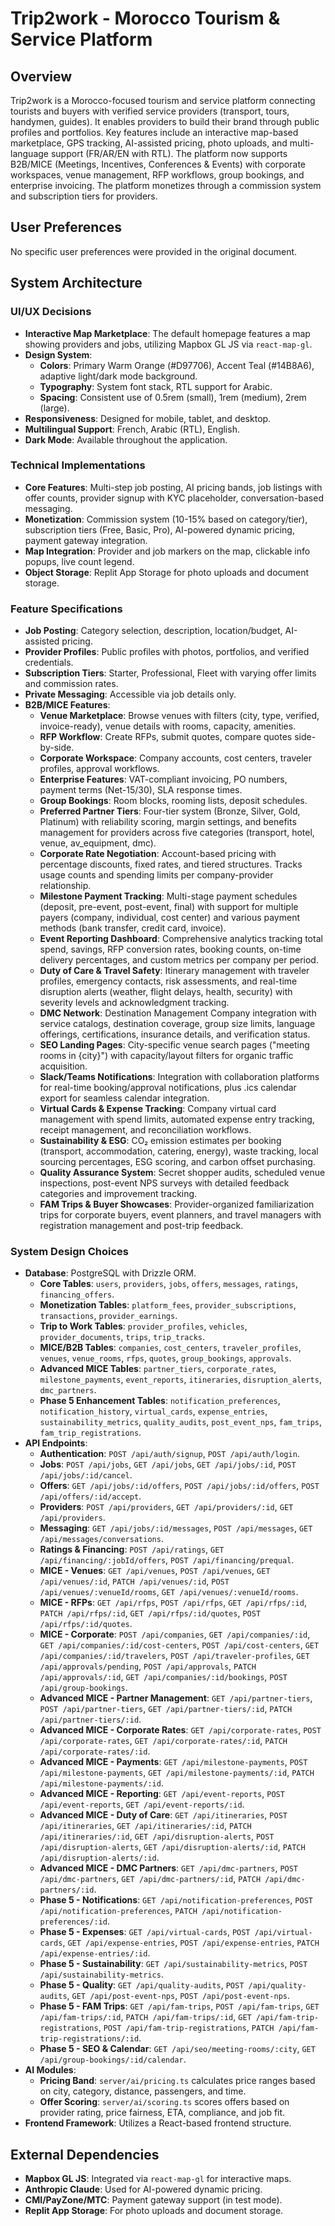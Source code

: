 # Trip2work - Morocco Tourism & Service Platform

## Overview
Trip2work is a Morocco-focused tourism and service platform connecting tourists and buyers with verified service providers (transport, tours, handymen, guides). It enables providers to build their brand through public profiles and portfolios. Key features include an interactive map-based marketplace, GPS tracking, AI-assisted pricing, photo uploads, and multi-language support (FR/AR/EN with RTL). The platform now supports B2B/MICE (Meetings, Incentives, Conferences & Events) with corporate workspaces, venue management, RFP workflows, group bookings, and enterprise invoicing. The platform monetizes through a commission system and subscription tiers for providers.

## User Preferences
No specific user preferences were provided in the original document.

## System Architecture

### UI/UX Decisions
- **Interactive Map Marketplace**: The default homepage features a map showing providers and jobs, utilizing Mapbox GL JS via `react-map-gl`.
- **Design System**:
    - **Colors**: Primary Warm Orange (#D97706), Accent Teal (#14B8A6), adaptive light/dark mode background.
    - **Typography**: System font stack, RTL support for Arabic.
    - **Spacing**: Consistent use of 0.5rem (small), 1rem (medium), 2rem (large).
- **Responsiveness**: Designed for mobile, tablet, and desktop.
- **Multilingual Support**: French, Arabic (RTL), English.
- **Dark Mode**: Available throughout the application.

### Technical Implementations
- **Core Features**: Multi-step job posting, AI pricing bands, job listings with offer counts, provider signup with KYC placeholder, conversation-based messaging.
- **Monetization**: Commission system (10-15% based on category/tier), subscription tiers (Free, Basic, Pro), AI-powered dynamic pricing, payment gateway integration.
- **Map Integration**: Provider and job markers on the map, clickable info popups, live count legend.
- **Object Storage**: Replit App Storage for photo uploads and document storage.

### Feature Specifications
- **Job Posting**: Category selection, description, location/budget, AI-assisted pricing.
- **Provider Profiles**: Public profiles with photos, portfolios, and verified credentials.
- **Subscription Tiers**: Starter, Professional, Fleet with varying offer limits and commission rates.
- **Private Messaging**: Accessible via job details only.
- **B2B/MICE Features**:
  - **Venue Marketplace**: Browse venues with filters (city, type, verified, invoice-ready), venue details with rooms, capacity, amenities.
  - **RFP Workflow**: Create RFPs, submit quotes, compare quotes side-by-side.
  - **Corporate Workspace**: Company accounts, cost centers, traveler profiles, approval workflows.
  - **Enterprise Features**: VAT-compliant invoicing, PO numbers, payment terms (Net-15/30), SLA response times.
  - **Group Bookings**: Room blocks, rooming lists, deposit schedules.
  - **Preferred Partner Tiers**: Four-tier system (Bronze, Silver, Gold, Platinum) with reliability scoring, margin settings, and benefits management for providers across five categories (transport, hotel, venue, av_equipment, dmc).
  - **Corporate Rate Negotiation**: Account-based pricing with percentage discounts, fixed rates, and tiered structures. Tracks usage counts and spending limits per company-provider relationship.
  - **Milestone Payment Tracking**: Multi-stage payment schedules (deposit, pre-event, post-event, final) with support for multiple payers (company, individual, cost center) and various payment methods (bank transfer, credit card, invoice).
  - **Event Reporting Dashboard**: Comprehensive analytics tracking total spend, savings, RFP conversion rates, booking counts, on-time delivery percentages, and custom metrics per company per period.
  - **Duty of Care & Travel Safety**: Itinerary management with traveler profiles, emergency contacts, risk assessments, and real-time disruption alerts (weather, flight delays, health, security) with severity levels and acknowledgment tracking.
  - **DMC Network**: Destination Management Company integration with service catalogs, destination coverage, group size limits, language offerings, certifications, insurance details, and verification status.
  - **SEO Landing Pages**: City-specific venue search pages ("meeting rooms in {city}") with capacity/layout filters for organic traffic acquisition.
  - **Slack/Teams Notifications**: Integration with collaboration platforms for real-time booking/approval notifications, plus .ics calendar export for seamless calendar integration.
  - **Virtual Cards & Expense Tracking**: Company virtual card management with spend limits, automated expense entry tracking, receipt management, and reconciliation workflows.
  - **Sustainability & ESG**: CO₂ emission estimates per booking (transport, accommodation, catering, energy), waste tracking, local sourcing percentages, ESG scoring, and carbon offset purchasing.
  - **Quality Assurance System**: Secret shopper audits, scheduled venue inspections, post-event NPS surveys with detailed feedback categories and improvement tracking.
  - **FAM Trips & Buyer Showcases**: Provider-organized familiarization trips for corporate buyers, event planners, and travel managers with registration management and post-trip feedback.

### System Design Choices
- **Database**: PostgreSQL with Drizzle ORM.
    - **Core Tables**: `users`, `providers`, `jobs`, `offers`, `messages`, `ratings`, `financing_offers`.
    - **Monetization Tables**: `platform_fees`, `provider_subscriptions`, `transactions`, `provider_earnings`.
    - **Trip to Work Tables**: `provider_profiles`, `vehicles`, `provider_documents`, `trips`, `trip_tracks`.
    - **MICE/B2B Tables**: `companies`, `cost_centers`, `traveler_profiles`, `venues`, `venue_rooms`, `rfps`, `quotes`, `group_bookings`, `approvals`.
    - **Advanced MICE Tables**: `partner_tiers`, `corporate_rates`, `milestone_payments`, `event_reports`, `itineraries`, `disruption_alerts`, `dmc_partners`.
    - **Phase 5 Enhancement Tables**: `notification_preferences`, `notification_history`, `virtual_cards`, `expense_entries`, `sustainability_metrics`, `quality_audits`, `post_event_nps`, `fam_trips`, `fam_trip_registrations`.
- **API Endpoints**:
    - **Authentication**: `POST /api/auth/signup`, `POST /api/auth/login`.
    - **Jobs**: `POST /api/jobs`, `GET /api/jobs`, `GET /api/jobs/:id`, `POST /api/jobs/:id/cancel`.
    - **Offers**: `GET /api/jobs/:id/offers`, `POST /api/jobs/:id/offers`, `POST /api/offers/:id/accept`.
    - **Providers**: `POST /api/providers`, `GET /api/providers/:id`, `GET /api/providers`.
    - **Messaging**: `GET /api/jobs/:id/messages`, `POST /api/messages`, `GET /api/messages/conversations`.
    - **Ratings & Financing**: `POST /api/ratings`, `GET /api/financing/:jobId/offers`, `POST /api/financing/prequal`.
    - **MICE - Venues**: `GET /api/venues`, `POST /api/venues`, `GET /api/venues/:id`, `PATCH /api/venues/:id`, `POST /api/venues/:venueId/rooms`, `GET /api/venues/:venueId/rooms`.
    - **MICE - RFPs**: `GET /api/rfps`, `POST /api/rfps`, `GET /api/rfps/:id`, `PATCH /api/rfps/:id`, `GET /api/rfps/:id/quotes`, `POST /api/rfps/:id/quotes`.
    - **MICE - Corporate**: `POST /api/companies`, `GET /api/companies/:id`, `GET /api/companies/:id/cost-centers`, `POST /api/cost-centers`, `GET /api/companies/:id/travelers`, `POST /api/traveler-profiles`, `GET /api/approvals/pending`, `POST /api/approvals`, `PATCH /api/approvals/:id`, `GET /api/companies/:id/bookings`, `POST /api/group-bookings`.
    - **Advanced MICE - Partner Management**: `GET /api/partner-tiers`, `POST /api/partner-tiers`, `GET /api/partner-tiers/:id`, `PATCH /api/partner-tiers/:id`.
    - **Advanced MICE - Corporate Rates**: `GET /api/corporate-rates`, `POST /api/corporate-rates`, `GET /api/corporate-rates/:id`, `PATCH /api/corporate-rates/:id`.
    - **Advanced MICE - Payments**: `GET /api/milestone-payments`, `POST /api/milestone-payments`, `GET /api/milestone-payments/:id`, `PATCH /api/milestone-payments/:id`.
    - **Advanced MICE - Reporting**: `GET /api/event-reports`, `POST /api/event-reports`, `GET /api/event-reports/:id`.
    - **Advanced MICE - Duty of Care**: `GET /api/itineraries`, `POST /api/itineraries`, `GET /api/itineraries/:id`, `PATCH /api/itineraries/:id`, `GET /api/disruption-alerts`, `POST /api/disruption-alerts`, `GET /api/disruption-alerts/:id`, `PATCH /api/disruption-alerts/:id`.
    - **Advanced MICE - DMC Partners**: `GET /api/dmc-partners`, `POST /api/dmc-partners`, `GET /api/dmc-partners/:id`, `PATCH /api/dmc-partners/:id`.
    - **Phase 5 - Notifications**: `GET /api/notification-preferences`, `POST /api/notification-preferences`, `PATCH /api/notification-preferences/:id`.
    - **Phase 5 - Expenses**: `GET /api/virtual-cards`, `POST /api/virtual-cards`, `GET /api/expense-entries`, `POST /api/expense-entries`, `PATCH /api/expense-entries/:id`.
    - **Phase 5 - Sustainability**: `GET /api/sustainability-metrics`, `POST /api/sustainability-metrics`.
    - **Phase 5 - Quality**: `GET /api/quality-audits`, `POST /api/quality-audits`, `GET /api/post-event-nps`, `POST /api/post-event-nps`.
    - **Phase 5 - FAM Trips**: `GET /api/fam-trips`, `POST /api/fam-trips`, `GET /api/fam-trips/:id`, `PATCH /api/fam-trips/:id`, `GET /api/fam-trip-registrations`, `POST /api/fam-trip-registrations`, `PATCH /api/fam-trip-registrations/:id`.
    - **Phase 5 - SEO & Calendar**: `GET /api/seo/meeting-rooms/:city`, `GET /api/group-bookings/:id/calendar`.
- **AI Modules**:
    - **Pricing Band**: `server/ai/pricing.ts` calculates price ranges based on city, category, distance, passengers, and time.
    - **Offer Scoring**: `server/ai/scoring.ts` scores offers based on provider rating, price fairness, ETA, compliance, and job fit.
- **Frontend Framework**: Utilizes a React-based frontend structure.

## External Dependencies
- **Mapbox GL JS**: Integrated via `react-map-gl` for interactive maps.
- **Anthropic Claude**: Used for AI-powered dynamic pricing.
- **CMI/PayZone/MTC**: Payment gateway support (in test mode).
- **Replit App Storage**: For photo uploads and document storage.